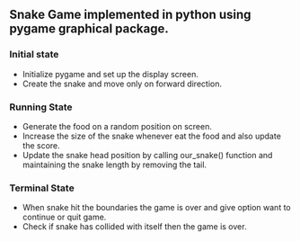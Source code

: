 ## Snake Game implemented in python using pygame graphical package.
### Initial state
* Initialize pygame and set up the display screen.
* Create the snake and move only on forward direction.
### Running State
* Generate the food on a random position on screen.
* Increase the size of the snake whenever eat the food and also update the score.
* Update the snake head position by calling our_snake() function and maintaining the snake length by removing the tail. 
### Terminal State
* When snake hit the boundaries the game is over and give option want to continue or quit game.
* Check if snake has collided with itself then the game is over.
